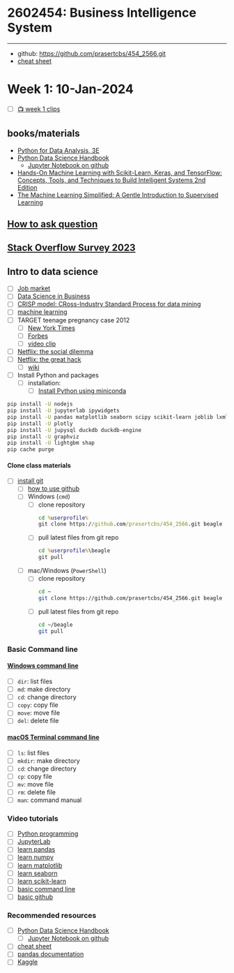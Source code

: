# 2602454: Business Intelligence System
---
* github: https://github.com/prasertcbs/454_2566.git
* [cheat sheet](./cheatsheet/) 
# Week 1: 10-Jan-2024
- [ ] [📺 week 1 clips](week1_clips.md)
## books/materials
- [Python for Data Analysis, 3E](https://wesmckinney.com/book/)
- [Python Data Science Handbook](https://jakevdp.github.io/PythonDataScienceHandbook/index.html)
	- [Jupyter Notebook on github](https://github.com/jakevdp/PythonDataScienceHandbook)
- [Hands-On Machine Learning with Scikit-Learn, Keras, and TensorFlow: Concepts, Tools, and Techniques to Build Intelligent Systems 2nd Edition](https://www.amazon.com/Hands-Machine-Learning-Scikit-Learn-TensorFlow/dp/1492032646?crid=IKBDA8I0HK7M&keywords=ML+with+Scikitlearn+and+Tensorflow&qid=1665199008&s=books&sprefix=ml+with+scikitlearn+and+tensorflow,stripbooks-intl-ship,167&sr=1-1&linkCode=sl1&tag=thuvu07-20&linkId=9ae74f9edc4575bb1ad3147409df4a53&language=en_US&ref_=as_li_ss_tl)
- [The Machine Learning Simplified: A Gentle Introduction to Supervised Learning](https://www.amazon.com/dp/B0B216KMM4/qid=1653304321)
## [How to ask question](https://stackoverflow.com/help/how-to-ask)
## [Stack Overflow Survey 2023](https://survey.stackoverflow.co/2023/)
## Intro to data science
- [ ] [Job market](https://www.facebook.com/skooldio/photos/a.457984764545584/1643356276008421/)
- [ ] [Data Science in Business](./cheatsheet/ds%20for%20business.pdf)
- [ ] [CRISP model: CRoss-Industry Standard Process for data mining](https://en.wikipedia.org/wiki/Cross-industry_standard_process_for_data_mining#/media/File:CRISP-DM_Process_Diagram.png)
- [ ] [machine learning](https://jakevdp.github.io/PythonDataScienceHandbook/05.01-what-is-machine-learning.html)
- [ ] TARGET teenage pregnancy case 2012
  - [ ] [New York Times](https://www.nytimes.com/2012/02/19/magazine/shopping-habits.html)
  - [ ] [Forbes](https://www.forbes.com/sites/kashmirhill/2012/02/16/how-target-figured-out-a-teen-girl-was-pregnant-before-her-father-did/?sh=5199355b6668)
  - [ ] [video clip](https://nyti.ms/2kH3YzT)
- [ ] [Netflix: the social dilemma](https://www.netflix.com/th-en/title/81254224)
- [ ] [Netflix: the great hack](https://www.netflix.com/th-en/title/80117542)
    - [ ] [wiki](https://en.wikipedia.org/wiki/Facebook%E2%80%93Cambridge_Analytica_data_scandal)
- [ ] Install Python and packages
  - [ ] installation:
    - [ ] [Install Python using miniconda](https://www.youtube.com/watch?v=NxIwWGKuSco&list=PLoTScYm9O0GH4YQs9t4tf2RIYolHt_YwW&index=4)
```sh
pip install -U nodejs
pip install -U jupyterlab ipywidgets
pip install -U pandas matplotlib seaborn scipy scikit-learn joblib lxml beautifulsoup4 pillow sqlalchemy openpyxl xlrd statsmodels tabulate pandas-datareader
pip install -U plotly
pip install -U jupysql duckdb duckdb-engine
pip install -U graphviz
pip install -U lightgbm shap
pip cache purge
```
#### Clone class materials
- [ ] [install git](https://www.git-scm.com/)
  - [ ] [how to use github](https://www.youtube.com/watch?v=hSQgAA8bj6I&list=PLoTScYm9O0GGsV1ZAyP4m_iyAbflQrKrX)
  - [ ] Windows (`cmd`)
    - [ ] clone repository
      ```bat
      cd %userprofile%
      git clone https://github.com/prasertcbs/454_2566.git beagle
      ```
    - [ ] pull latest files from git repo
      ```bat
      cd %userprofile%\beagle
      git pull
      ```
  - [ ] mac/Windows (`PowerShell`)
    - [ ] clone repository
      ```sh
      cd ~
      git clone https://github.com/prasertcbs/454_2566.git beagle
      ```
    - [ ] pull latest files from git repo
      ```sh
      cd ~/beagle
      git pull
      ```
### Basic Command line
#### [Windows command line](https://www.youtube.com/watch?v=C5fCLAA7Mmc&list=PLoTScYm9O0GGpQRdTu3Y8sGA8MsBuojhV)
- [ ] `dir`: list files
- [ ] `md`: make directory
- [ ] `cd`: change directory
- [ ] `copy`: copy file
- [ ] `move`: move file
- [ ] `del`: delete file
#### [macOS Terminal command line](https://www.youtube.com/watch?v=-5SI3xFM_3E&list=PLoTScYm9O0GGWXd_4sYsADmM4og6vU1Zh)
- [ ] `ls`: list files
- [ ] `mkdir`: make directory
- [ ] `cd`: change directory
- [ ] `cp`: copy file
- [ ] `mv`: move file
- [ ] `rm`: delete file
- [ ] `man`: command manual
### Video tutorials
- [ ] [Python programming](https://www.youtube.com/watch?v=bu6kwrpOqFM&list=PLoTScYm9O0GH4YQs9t4tf2RIYolHt_YwW)
- [ ] [JupyterLab](https://www.youtube.com/watch?v=3PkMNsUCAM0&list=PLoTScYm9O0GEour5CiwfSnoutg3RyA76O)
- [ ] [learn pandas](https://www.youtube.com/watch?v=f3CLdRl-zyQ&list=PLoTScYm9O0GFVfRk_MmZt0vQXNIi36LUz)
- [ ] [learn numpy](https://www.youtube.com/watch?v=ts2L5mtMMi8&list=PLoTScYm9O0GFNEpzsCBEnkUwgAwOu_PWw)
- [ ] [learn matplotlib](https://www.youtube.com/watch?v=WOEOH8OV99k&list=PLoTScYm9O0GGRvUsTmO8MQUkIuM1thTCf)
- [ ] [learn seaborn](https://www.youtube.com/watch?v=TJ2xK3AV5RQ&list=PLoTScYm9O0GGC9QvLlrQGvMYatTjnOUwR)
- [ ] [learn scikit-learn](https://www.youtube.com/watch?v=AdDvPCarDyI&list=PLoTScYm9O0GH_3VrwwnQafwWQ6ibKnEtU)
- [ ] [basic command line](https://www.youtube.com/playlist?list=PLoTScYm9O0GFpyK3BixJNjkPBUhJuPCl-)
- [ ] [basic github](https://www.youtube.com/watch?v=hSQgAA8bj6I&list=PLoTScYm9O0GGsV1ZAyP4m_iyAbflQrKrX)
### Recommended resources
- [ ] [Python Data Science Handbook](https://jakevdp.github.io/PythonDataScienceHandbook/index.html)
  - [ ] [Jupyter Notebook on github](https://github.com/jakevdp/PythonDataScienceHandbook)
- [ ] [cheat sheet](https://github.com/prasertcbs/cheatsheet)
- [ ] [pandas documentation](https://pandas.pydata.org/docs/)
- [ ] [Kaggle](https://www.kaggle.com/)
